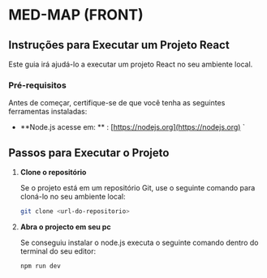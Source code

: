 # MED-MAP (FRONT)

## Instruções para Executar um Projeto React

Este guia irá ajudá-lo a executar um projeto React no seu ambiente local.

### Pré-requisitos

Antes de começar, certifique-se de que você tenha as seguintes ferramentas instaladas:

- **Node.js acesse em: ** : [https://nodejs.org](https://nodejs.org)
  `

## Passos para Executar o Projeto

1. **Clone o repositório**

   Se o projeto está em um repositório Git, use o seguinte comando para cloná-lo no seu ambiente local:

   ```bash
   git clone <url-do-repositorio>
   ```

2. **Abra o projecto em seu pc**

   Se conseguiu instalar o node.js executa o seguinte comando dentro do terminal do seu editor:

   ```bash
   npm run dev
   ```
